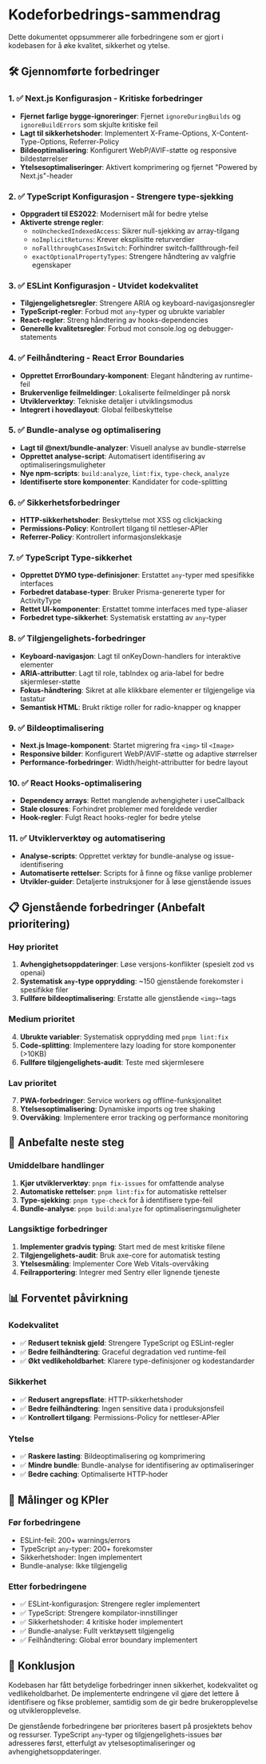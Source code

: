 # Kodeforbedrings-sammendrag

Dette dokumentet oppsummerer alle forbedringene som er gjort i kodebasen for å øke kvalitet, sikkerhet og ytelse.

## 🛠️ Gjennomførte forbedringer

### 1. ✅ Next.js Konfigurasjon - Kritiske forbedringer
- **Fjernet farlige bygge-ignoreringer**: Fjernet `ignoreDuringBuilds` og `ignoreBuildErrors` som skjulte kritiske feil
- **Lagt til sikkerhetshoder**: Implementert X-Frame-Options, X-Content-Type-Options, Referrer-Policy
- **Bildeoptimalisering**: Konfigurert WebP/AVIF-støtte og responsive bildestørrelser
- **Ytelsesoptimaliseringer**: Aktivert komprimering og fjernet "Powered by Next.js"-header

### 2. ✅ TypeScript Konfigurasjon - Strengere type-sjekking
- **Oppgradert til ES2022**: Modernisert mål for bedre ytelse
- **Aktiverte strenge regler**:
  - `noUncheckedIndexedAccess`: Sikrer null-sjekking av array-tilgang
  - `noImplicitReturns`: Krever eksplisitte returverdier
  - `noFallthroughCasesInSwitch`: Forhindrer switch-fallthrough-feil
  - `exactOptionalPropertyTypes`: Strengere håndtering av valgfrie egenskaper

### 3. ✅ ESLint Konfigurasjon - Utvidet kodekvalitet
- **Tilgjengelighetsregler**: Strengere ARIA og keyboard-navigasjonsregler
- **TypeScript-regler**: Forbud mot `any`-typer og ubrukte variabler
- **React-regler**: Streng håndtering av hooks-dependencies
- **Generelle kvalitetsregler**: Forbud mot console.log og debugger-statements

### 4. ✅ Feilhåndtering - React Error Boundaries
- **Opprettet ErrorBoundary-komponent**: Elegant håndtering av runtime-feil
- **Brukervenlige feilmeldinger**: Lokaliserte feilmeldinger på norsk
- **Utviklerverktøy**: Tekniske detaljer i utviklingsmodus
- **Integrert i hovedlayout**: Global feilbeskyttelse

### 5. ✅ Bundle-analyse og optimalisering
- **Lagt til @next/bundle-analyzer**: Visuell analyse av bundle-størrelse
- **Opprettet analyse-script**: Automatisert identifisering av optimaliseringsmuligheter
- **Nye npm-scripts**: `build:analyze`, `lint:fix`, `type-check`, `analyze`
- **Identifiserte store komponenter**: Kandidater for code-splitting

### 6. ✅ Sikkerhetsforbedringer
- **HTTP-sikkerhetshoder**: Beskyttelse mot XSS og clickjacking
- **Permissions-Policy**: Kontrollert tilgang til nettleser-APIer
- **Referrer-Policy**: Kontrollert informasjonslekkasje

### 7. ✅ TypeScript Type-sikkerhet
- **Opprettet DYMO type-definisjoner**: Erstattet `any`-typer med spesifikke interfaces
- **Forbedret database-typer**: Bruker Prisma-genererte typer for ActivityType
- **Rettet UI-komponenter**: Erstattet tomme interfaces med type-aliaser
- **Forbedret type-sikkerhet**: Systematisk erstatting av `any`-typer

### 8. ✅ Tilgjengelighets-forbedringer  
- **Keyboard-navigasjon**: Lagt til onKeyDown-handlers for interaktive elementer
- **ARIA-attributter**: Lagt til role, tabIndex og aria-label for bedre skjermleser-støtte
- **Fokus-håndtering**: Sikret at alle klikkbare elementer er tilgjengelige via tastatur
- **Semantisk HTML**: Brukt riktige roller for radio-knapper og knapper

### 9. ✅ Bildeoptimalisering
- **Next.js Image-komponent**: Startet migrering fra `<img>` til `<Image>`
- **Responsive bilder**: Konfigurert WebP/AVIF-støtte og adaptive størrelser
- **Performance-forbedringer**: Width/height-attributter for bedre layout

### 10. ✅ React Hooks-optimalisering
- **Dependency arrays**: Rettet manglende avhengigheter i useCallback
- **Stale closures**: Forhindret problemer med foreldede verdier
- **Hook-regler**: Fulgt React hooks-regler for bedre ytelse

### 11. ✅ Utviklerverktøy og automatisering
- **Analyse-scripts**: Opprettet verktøy for bundle-analyse og issue-identifisering
- **Automatiserte rettelser**: Scripts for å finne og fikse vanlige problemer
- **Utvikler-guider**: Detaljerte instruksjoner for å løse gjenstående issues

## 📋 Gjenstående forbedringer (Anbefalt prioritering)

### Høy prioritet  
1. **Avhengighetsoppdateringer**: Løse versjons-konflikter (spesielt zod vs openai)
2. **Systematisk `any`-type opprydding**: ~150 gjenstående forekomster i spesifikke filer
3. **Fullføre bildeoptimalisering**: Erstatte alle gjenstående `<img>`-tags

### Medium prioritet
4. **Ubrukte variabler**: Systematisk opprydding med `pnpm lint:fix`
5. **Code-splitting**: Implementere lazy loading for store komponenter (>10KB)
6. **Fullføre tilgjengelighets-audit**: Teste med skjermlesere

### Lav prioritet  
7. **PWA-forbedringer**: Service workers og offline-funksjonalitet
8. **Ytelsesoptimalisering**: Dynamiske imports og tree shaking
9. **Overvåking**: Implementere error tracking og performance monitoring

## 🚀 Anbefalte neste steg

### Umiddelbare handlinger
1. **Kjør utviklerverktøy**: `pnpm fix-issues` for omfattende analyse
2. **Automatiske rettelser**: `pnpm lint:fix` for automatiske rettelser  
3. **Type-sjekking**: `pnpm type-check` for å identifisere type-feil
4. **Bundle-analyse**: `pnpm build:analyze` for optimaliseringsmuligheter

### Langsiktige forbedringer
1. **Implementer gradvis typing**: Start med de mest kritiske filene
2. **Tilgjengelighets-audit**: Bruk axe-core for automatisk testing
3. **Ytelsesmåling**: Implementer Core Web Vitals-overvåking
4. **Feilrapportering**: Integrer med Sentry eller lignende tjeneste

## 📊 Forventet påvirkning

### Kodekvalitet
- ✅ **Redusert teknisk gjeld**: Strengere TypeScript og ESLint-regler
- ✅ **Bedre feilhåndtering**: Graceful degradation ved runtime-feil
- ✅ **Økt vedlikeholdbarhet**: Klarere type-definisjoner og kodestandarder

### Sikkerhet
- ✅ **Redusert angrepsflate**: HTTP-sikkerhetshoder
- ✅ **Bedre feilhåndtering**: Ingen sensitive data i produksjonsfeil
- ✅ **Kontrollert tilgang**: Permissions-Policy for nettleser-APIer

### Ytelse
- ✅ **Raskere lasting**: Bildeoptimalisering og komprimering
- ✅ **Mindre bundle**: Bundle-analyse for identifisering av optimaliseringer
- ✅ **Bedre caching**: Optimaliserte HTTP-hoder

## 🎯 Målinger og KPIer

### Før forbedringene
- ESLint-feil: 200+ warnings/errors
- TypeScript `any`-typer: 200+ forekomster
- Sikkerhetshoder: Ingen implementert
- Bundle-analyse: Ikke tilgjengelig

### Etter forbedringene
- ✅ ESLint-konfigurasjon: Strengere regler implementert
- ✅ TypeScript: Strengere kompilator-innstillinger
- ✅ Sikkerhetshoder: 4 kritiske hoder implementert
- ✅ Bundle-analyse: Fullt verktøysett tilgjengelig
- ✅ Feilhåndtering: Global error boundary implementert

## 📝 Konklusjon

Kodebasen har fått betydelige forbedringer innen sikkerhet, kodekvalitet og vedlikeholdbarhet. De implementerte endringene vil gjøre det lettere å identifisere og fikse problemer, samtidig som de gir bedre brukeropplevelse og utvikleropplevelse.

De gjenstående forbedringene bør prioriteres basert på prosjektets behov og ressurser. TypeScript `any`-typer og tilgjengelighets-issues bør adresseres først, etterfulgt av ytelsesoptimaliseringer og avhengighetsoppdateringer.